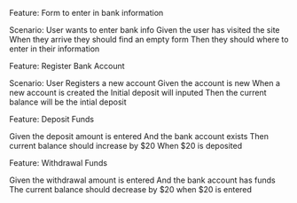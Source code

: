 Feature: Form to enter in bank information

Scenario: User wants to enter bank info
Given the user has visited the site
When they arrive they should find an empty form
Then they should where to enter in their information



Feature: Register Bank Account

Scenario: User Registers a new account
Given the account is new
When a new account is created the Initial deposit will inputed
Then the current balance will be the intial deposit


Feature: Deposit Funds

Given the deposit amount is entered
And the bank account exists
Then current balance should increase by $20
When $20 is deposited


Feature: Withdrawal Funds

Given the withdrawal amount is entered
And the bank account has funds
The current balance should decrease by $20 when $20 is entered

